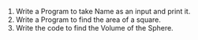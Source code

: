 1. Write a Program to take Name as an input and print it.
2. Write a Program to find the area of a square.
3. Write the code to find the Volume of the Sphere.